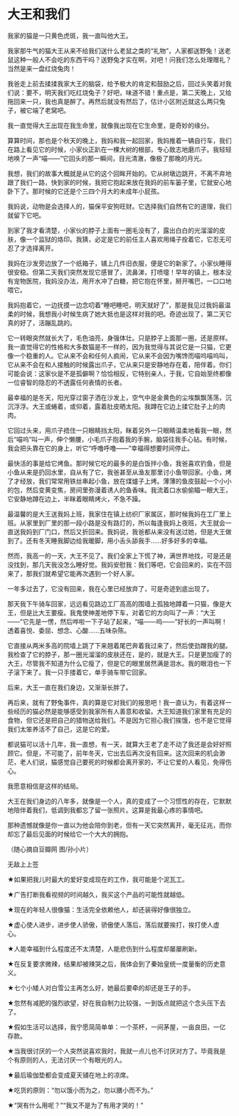 # 大王和我们

我家的猫是一只黄色虎斑，我一直叫他大王。 

我家那牛气的猫大王从来不给我们送什么老鼠之类的“礼物”，人家都送野兔！送老鼠这种一般人不会吃的东西干吗？送野兔才实在啊，对吧！问我们怎么处理赠礼？当然是来一盘红烧兔肉！ 

我爸走上前去揉揉我家大王的脑袋，给予极大的肯定和鼓励之后，回过头笑着对我们说：要不，明天我们吃红烧兔子？好吧，味道不错！重点是，第二天晚上，又给拖回来一只，我也真是醉了。再然后就没有然后了，估计小区附近就这么两只兔子，被它端了老窝吧。 

我一直觉得大王出现在我生命里，就像我出现在它生命里，是奇妙的缘分。 

算算时间，那也是个秋天的晚上，我妈和我一起回家，我妈推着一辆自行车，我们在路上看见它的时候，小家伙正趴在一棵大树的根部，专心致志地磨爪子。我轻轻地唤了一声“喵——”它回头的那一瞬间，目光清澈，像极了那晚的月光。 

我想，我们的故事大概就是从它的这个回眸开始的。它从树墩边跳开，不离不弃地跟了我们一路，快到家的时候，我把它抱起来放在我妈的前车篓子里，它就安心地卧下了。那时候的它还是个三四个月大的未成年小屁孩。 

我妈说，动物是会选择人的，猫保平安狗旺财。它选择我们自然有它的道理，我们就留下它吧。 

到家了我才看清楚，小家伙的脖子上面有一圈毛没有了，露出白白的光溜溜的皮肤，像一个监狱的烙印。我猜，必定是它的前任主人喜欢用绳子拴着它，它忍无可忍了才选择离开。 

我妈在沙发旁边放了一个纸箱子，铺上几件旧衣服，便是它的新家了。小家伙睡得很安稳。但第二天我们突然发现它感冒了，流鼻涕，打喷嚏！早年的镇上，根本没有宠物医院，我妈没办法，用开水冲了白糖，把它抱在怀里，掰开嘴巴，一口口地喂它。 

我妈抱着它，一边抚摸一边念叨着“睡吧睡吧，明天就好了”，那是我见过我妈最温柔的时候，我想我小时候生病了她大抵也是这样对我的吧。奇迹出现了，第二天它真的好了，活蹦乱跳的。 

它一转眼突然就长大了，毛色油亮，身强体壮。只是脖子上面那一圈，还是原样。我一直觉得它的性格和大多数猫是不一样的，因为我觉得与其说它是一只猫，它更像一个稳重的人。它从来不会和任何人疯闹，它从来不会因为嘴馋而喵呜喵呜叫，它从来不会在和人接触的时候露出爪子，它从来只是安静地存在着，陪伴着。你们可能会说：这家伙是不是孤僻啊？恰恰相反，它特别亲人，于我，它自始至终都像一位睿智的隐忍的不透露任何表情的长者。 

最幸福的是冬天，阳光穿过窗子洒在沙发上，空气中是金黄色的尘埃飘飘荡荡，沉沉浮浮。大王或蜷着，或仰着，露着肚皮晒太阳。我蹲在它边上揉它肚子上的肉肉。 

它回过头来，用爪子捂住一只眼睛挡太阳，眯着另外一只眼睛温柔地看我一眼，然后“喵呜”叫一声，伸个懒腰，小毛爪子抱着我的手腕，脑袋往我手心钻。有时候，我会把头靠在它的身上，听它“呼噜呼噜——”幸福得想要时间停止。 

最快活的事是给它烤鱼。那时候它吃的最多的是白饭拌小鱼，我爸喜欢钓鱼，但是小鱼从来是扔回水里，自从有了它，我爸甚至从渔友那里讨小鱼带回家。小鱼，烤了才经放，我们常常用铁丝串起小鱼，放在煤爐子上烤。薄薄的鱼皮鼓起一个小小的包，然后变黄变焦，房间里弥漫着诱人的鱼香味。我流着口水偷偷瞄一眼大王，它安静地蹲在边上，半眯着眼睛烤火，不急不躁。 

最温馨的是大王送我妈上班，我家住在镇上纺织厂家属区，那时候我妈在工厂里上班。从家里到厂里的那一段小路是没有路灯的，所以每逢我妈上夜班，大王就会一直送我妈到厂门口，然后又折回来。我妈说，我爸都从来没有送过她，但是大王做到了。还有冬天睡我脚边给我暖脚，用小舌头舔我手……好多好多的幸福。 

然而，我高一的一天，大王不见了。我们全家上下慌了神，满世界地找，可是还是没找到，那几天我没怎么睡好觉。我妈安慰我：我们等吧，它会回来的，实在不回来了，那我们就希望它能再次遇到一个好人家。 

一年多过去了，它没有回来，我在心里已经放弃了，可是奇迹到底出现了。 

那天我下午骑车回家，远远看见路边工厂高高的围墙上孤独地蹲着一只猫，像是大王，但是比大王要瘦。我鬼使神差地停下车，对着它的方向叫了一声：“大王——”它先是一愣，然后哗啦一下子站了起来，“喵——呜——”好长的一声叫啊！透着喜悦、委屈、想念、心酸……五味杂陈。 

它直接从两米多高的院墙上跳了下来翘着尾巴奔着我过来了，然后使劲蹭我的腿。我检查了它的脖子，那一圈光溜溜的皮肤还在，是的，就是大王。只是更加瘦了的大王，尽管我不知道为什么它瘦了，但是它的眼里居然满是泪水。我的眼泪也一下子滚下来了。我一只手搂着它，单手骑车带它回家。 

后来，大王一直在我们身边，又渐渐长胖了。 

再后来，就有了野兔事件，真的算是它对我们的报恩吧！我一直认为，有着这样一些经历的猫必然是能够感受到我家所有人善意和收留。大王知道我们家里有充足的食物，但它还是把自己的猎物送给我们。不是因为它担心我们挨饿，也不是它觉得我们太笨养活不了自己，这是它的爱。 

都说猫可以活十几年，我一直想，有一天，就算大王老了走不动了我还是会好好照顾它。但是，不可能了，前年冬天，它出去后再次没有回来。这次回来的机会渺茫，老人们说，猫感觉自己要死的时候都会离开家的，不让它爱的人看见，免得伤心。 

我愿意相信是这样的结局。 

大王在我们身边的八年多，就像是一个人，真的变成了一个习惯性的存在，它默默地陪伴着我们，低调到我都忘了留一张照片。这算是我最心疼的事情吧。 

那种遗憾就像是你一直以为他会陪你到老，但有一天它突然离开，毫无征兆，而你却忘了最后见面的时候给它一个大大的拥抱。 

（随心摘自豆瓣网 图/孙小片） 

无敌上上签 

★如果把我儿时最大的爱好变成现在的工作，我可能是个泥瓦工。 

★广告打断我看视频的时间越久，我买这个产品的可能性就越低。 

★现在的年轻人很像猫：生活完全依赖他人，却还装得好像很独立。 

★虚心使人进步，进步使人骄傲，骄傲使人落后，落后就要挨打，挨打使人虚心。 

★人能幸福到什么程度还不太清楚，人能悲伤到什么程度却屡屡刷新。 

★在反复要求微辣，结果却被辣哭之后，我体会到了秦始皇统一度量衡的历史意义。 

★七个小矮人对白雪公主再怎么好，她最后要牵的却还是王子的手。 

★忽然有减肥的强烈欲望，好在我自制力比较强，一到饭点就把这个念头压下去了。 

★假如生活可以选择，我宁愿简简单单：一个茶杯，一间茅屋，一亩良田，一亿存款。 

★当我很讨厌的一个人突然说喜欢我时，我就一点儿也不讨厌对方了。毕竟我是个有原则的人，无法讨厌一个有眼光的人。 

★最后瑜伽垫都会变成夏天铺在地上的凉席。 

★吃货的原则：“勿以饿小而为之，勿以膳小而不为。” 

★“哭有什么用呢？”“我又不是为了有用才哭的！”
